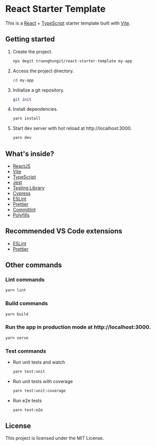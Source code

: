# React Starter Template

This is a [React](https://reactjs.org) + [TypeScript](https://www.typescriptlang.org/) starter template built with [Vite](https://vitejs.dev).

## Getting started

1. Create the project.

   ```bash
   npx degit truonghungit/react-starter-template my-app
   ```

2. Access the project directory.

   ```bash
   cd my-app
   ```

3. Initialize a git repository.

   ```bash
   git init
   ```

4. Install dependencies.

   ```bash
   yarn install
   ```

5. Start dev server with hot reload at http://localhost:3000.
   ```bash
   yarn dev
   ```

## What's inside?

- [ReactJS](https://reactjs.org)
- [Vite](https://vitejs.dev)
- [TypeScript](https://www.typescriptlang.org)
- [Jest](https://jestjs.io)
- [Testing Library](https://testing-library.com)
- [Cypress](https://www.cypress.io)
- [ESLint](https://eslint.org)
- [Prettier](https://prettier.io)
- [Commitlint](https://commitlint.js.org)
- [Polyfills](https://github.com/vitejs/vite/tree/main/packages/plugin-legacy#readme)

## Recommended VS Code extensions

- [ESLint](https://marketplace.visualstudio.com/items?itemName=dbaeumer.vscode-eslint)
- [Prettier](https://marketplace.visualstudio.com/items?itemName=esbenp.prettier-vscode)

## Other commands

### Lint commands

```bash
yarn lint
```

### Build commands

```bash
yarn build
```

### Run the app in production mode at http://localhost:3000.

```bash
yarn serve
```

### Test commands

- Run unit tests and watch
  ```bash
  yarn test:unit
  ```
- Run unit tests with coverage
  ```bash
  yarn test:unit:coverage
  ```
- Run e2e tests
  ```bash
  yarn test:e2e
  ```

## License

This project is licensed under the MIT License.
